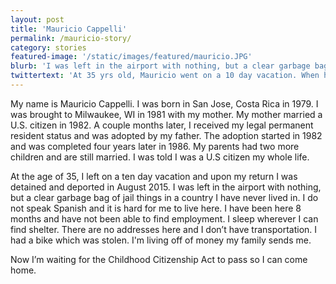 ```yaml
---
layout: post
title: 'Mauricio Cappelli'
permalink: /mauricio-story/
category: stories
featured-image: '/static/images/featured/mauricio.JPG'
blurb: 'I was left in the airport with nothing, but a clear garbage bag of jail things in a country I have never lived in.'
twittertext: 'At 35 yrs old, Mauricio went on a 10 day vacation. When he returned to the U.S, he was detained and deported. %23KeepUsHome'
---
```


My name is Mauricio Cappelli. I was born in San Jose, Costa Rica in 1979. I was brought to Milwaukee, WI in 1981 with my mother. My mother married a U.S. citizen in 1982. A couple months later, I received my legal permanent resident status and was adopted by my father. The adoption started in 1982 and was completed four years later in 1986. My parents had two more children and are still married. I was told I was a U.S citizen my whole life. 

At the age of 35, I left on a ten day vacation and upon my return I was detained and deported in August 2015. I was left in the airport with nothing, but a clear garbage bag of jail things in a country I have never lived in. I do not speak Spanish and it is hard for me to live here. I have been here 8 months and have not been able to find employment. I  sleep wherever I can find shelter. There are no addresses here and I don’t have transportation. I had a bike which was stolen.  I'm living off of money my family sends me. 

Now I’m waiting for the Childhood Citizenship Act to pass so I can come home.

